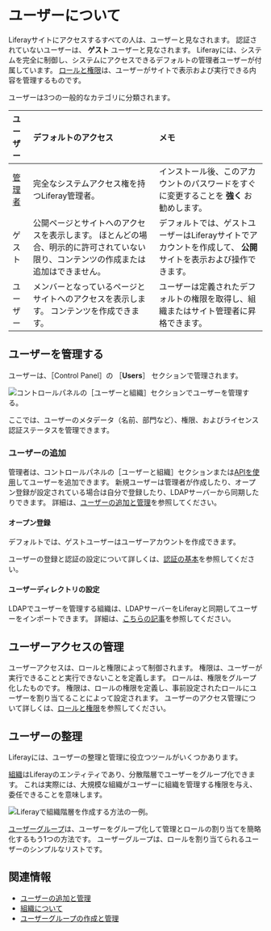 # ユーザーについて

Liferayサイトにアクセスするすべての人は、ユーザーと見なされます。 認証されていないユーザーは、 **ゲスト** ユーザーと見なされます。 Liferayには、システムを完全に制御し、システムにアクセスできるデフォルトの管理者ユーザーが付属しています。 [ロールと権限](../roles-and-permissions.md)は、ユーザーがサイトで表示および実行できる内容を管理するものです。

ユーザーは3つの一般的なカテゴリに分類されます。

| ユーザー                                                              | デフォルトのアクセス                                                         | メモ                                                         |
|:----------------------------------------------------------------- |:------------------------------------------------------------------ |:---------------------------------------------------------- |
| [管理者](../../getting-started/introduction-to-the-admin-account.md) | 完全なシステムアクセス権を持つLiferay管理者。                                         | インストール後、このアカウントのパスワードをすぐに変更することを **強く** お勧めします。                |
| ゲスト                                                               | 公開ページとサイトへのアクセスを表示します。 ほとんどの場合、明示的に許可されていない限り、コンテンツの作成または追加はできません。 | デフォルトでは、ゲストユーザーはLiferayサイトでアカウントを作成して、 **公開** サイトを表示および操作できます。 |
| ユーザー                                                              | メンバーとなっているページとサイトへのアクセスを表示します。 コンテンツを作成できます。                       | ユーザーは定義されたデフォルトの権限を取得し、組織またはサイト管理者に昇格できます。                 |

## ユーザーを管理する

ユーザーは、［Control Panel］の ［**Users**］ セクションで管理されます。

![コントロールパネルの［ユーザーと組織］セクションでユーザーを管理する。](./understanding-users/images/01.png)

ここでは、ユーザーのメタデータ（名前、部門など）、権限、およびライセンス認証ステータスを管理できます。

### ユーザーの追加

管理者は、コントロールパネルの［ユーザーと組織］セクションまたは[APIを使用](../developer-guide/user-account-api-basics.md)してユーザーを追加できます。 新規ユーザーは管理者が作成したり、オープン登録が設定されている場合は自分で登録したり、LDAPサーバーから同期したりできます。 詳細は、[ユーザーの追加と管理](./adding-and-managing-users.md)を参照してください。

#### オープン登録

デフォルトでは、ゲストユーザーはユーザーアカウントを作成できます。

ユーザーの登録と認証の設定について詳しくは、[認証の基本](../../installation-and-upgrades/securing-liferay/authentication-basics.md)を参照してください。

#### ユーザーディレクトリの設定

LDAPでユーザーを管理する組織は、LDAPサーバーをLiferayと同期してユーザーをインポートできます。 詳細は、[こちらの記事](../connecting-to-a-user-directory/connecting-to-an-ldap-directory.md)を参照してください。


<!-- #### Other Methods

Are there other methods of adding users? -->

## ユーザーアクセスの管理

ユーザーアクセスは、ロールと権限によって制御されます。 権限は、ユーザーが実行できることと実行できないことを定義します。 ロールは、権限をグループ化したものです。 権限は、ロールの権限を定義し、事前設定されたロールにユーザーを割り当てることによって設定されます。 ユーザーのアクセス管理について詳しくは、[ロールと権限](../roles-and-permissions.md)を参照してください。

## ユーザーの整理

Liferayには、ユーザーの整理と管理に役立つツールがいくつかあります。

[組織](../organizations/understanding-organizations.md)はLiferayのエンティティであり、分散階層でユーザーをグループ化できます。 これは実際には、大規模な組織がユーザーに組織を管理する権限を与え、委任できることを意味します。

![Liferayで組織階層を作成する方法の一例。](./understanding-users/images/02.png)

[ユーザーグループ](../user-groups/creating-and-managing-user-groups.md)は、ユーザーをグループ化して管理とロールの割り当てを簡略化するもう1つの方法です。 ユーザーグループは、ロールを割り当てられるユーザーのシンプルなリストです。

## 関連情報

* [ユーザーの追加と管理](./adding-and-managing-users.md)
* [組織について](../organizations/understanding-organizations.md)
* [ユーザーグループの作成と管理](../user-groups/creating-and-managing-user-groups.md)
